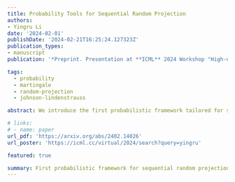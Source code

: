 ```yaml
---
title: Probability Tools for Sequential Random Projection
authors:
- Yingru Li
date: '2024-02-01'
publishDate: '2024-02-21T16:25:24.127323Z'
publication_types:
- manuscript
publication: '*Preprint. Presentation at **ICML** 2024 Workshop "High-dimensional Learning Dynamics 2024: The Emergence of Structure and Reasoning"*'

tags:
  - probability
  - martingale
  - random-projection
  - johnson-lindenstrauss

abstract: We introduce the first probabilistic framework tailored for sequential random projection, an approach rooted in the challenges of sequential decision-making under uncertainty. The analysis is complicated by the sequential dependence and high-dimensional nature of random variables, a byproduct of the adaptive mechanisms inherent in sequential decision processes. Our work features a novel construction of a stopped process, facilitating the analysis of a sequence of concentration events that are interconnected in a sequential manner. By employing the method of mixtures within a self-normalized process, derived from the stopped process, we achieve a desired non-asymptotic probability bound. This bound represents a non-trivial martingale extension of the Johnson-Lindenstrauss (JL) lemma, marking a pioneering contribution to the literature on random projection and sequential analysis.

# links:
# - name: paper
url_pdf: 'https://arxiv.org/abs/2402.14026'
url_poster: 'https://icml.cc/virtual/2024/search?query=yingru'

featured: true

summary: First probabilistic framework for sequential random projection, an approach rooted in the challenges of sequential decision-making under uncertainty; A non-trivial martingale extension of Johnson-Lindenstrauss (JL) to sequentially adaptive data processes.
---
```

